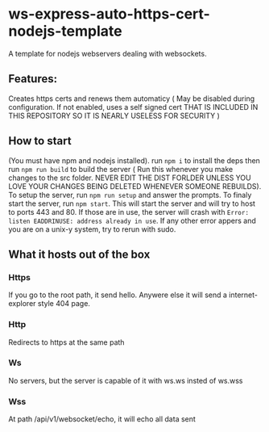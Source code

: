 # ws-express-auto-https-cert-nodejs-template
A template for nodejs webservers dealing with websockets.
## Features:
Creates https certs and renews them automaticy ( May be disabled during configuration. If not enabled, uses a self signed cert THAT IS INCLUDED IN THIS REPOSITORY SO IT IS NEARLY USELESS FOR SECURITY )
## How to start
(You must have npm and nodejs installed).
run ```npm i``` to install the deps then run ```npm run build``` to build the server ( Run this whenever you make changes to the src folder. NEVER EDIT THE DIST FORLDER UNLESS YOU LOVE YOUR CHANGES BEING DELETED WHENEVER SOMEONE REBUILDS). To setup the server, run ```npm run setup``` and answer the prompts. To finaly start the server, run ```npm start```. This will start the server and will try to host to ports 443 and 80. If those are in use, the server will crash with ```Error: listen EADDRINUSE: address already in use```. If any other error appers and you are on a unix-y system, try to rerun with sudo.
## What it hosts out of the box
### Https
If you go to the root path, it send hello. Anywere else it will send a internet-explorer style 404 page.
### Http
Redirects to https at the same path
### Ws
No servers, but the server is capable of it with ws.ws insted of ws.wss
### Wss
At path /api/v1/websocket/echo, it will echo all data sent